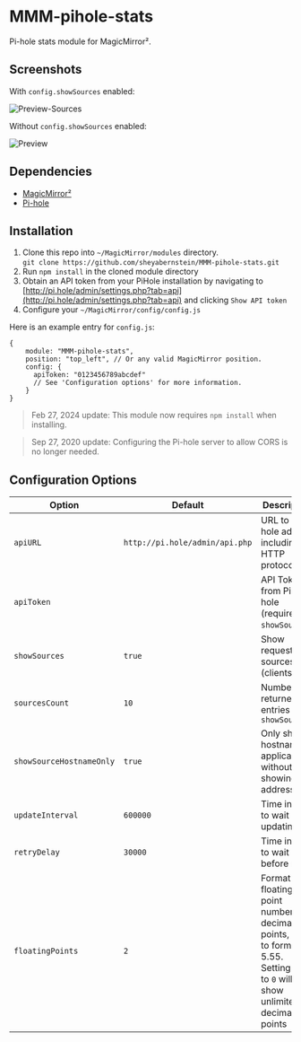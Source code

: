 # MMM-pihole-stats

Pi-hole stats module for MagicMirror².

## Screenshots

With `config.showSources` enabled:

![Preview-Sources](docs/preview-showSources.png "Screen Shot (with Sources)")

Without `config.showSources` enabled:

![Preview](docs/preview.png "Screen Shot")

## Dependencies

- [MagicMirror²](https://github.com/MichMich/MagicMirror)
- [Pi-hole](https://pi-hole.net)

## Installation

1. Clone this repo into `~/MagicMirror/modules` directory.<br>
  `git clone https://github.com/sheyabernstein/MMM-pihole-stats.git`
2. Run `npm install` in the cloned module directory
3. Obtain an API token from your PiHole installation by navigating to [http://pi.hole/admin/settings.php?tab=api](http://pi.hole/admin/settings.php?tab=api) and clicking `Show API token`
4. Configure your `~/MagicMirror/config/config.js`


Here is an example entry for `config.js`:

```
{
    module: "MMM-pihole-stats",
    position: "top_left", // Or any valid MagicMirror position.
    config: {
      apiToken: "0123456789abcdef"
      // See 'Configuration options' for more information.
    }
}
```

> Feb 27, 2024 update: This module now requires `npm install` when installing.

> Sep 27, 2020 update: Configuring the Pi-hole server to allow CORS is no longer needed.

## Configuration Options

| **Option**               | **Default**                    | **Description**                                                                                                                     |
|--------------------------|--------------------------------|-------------------------------------------------------------------------------------------------------------------------------------|
| `apiURL`                 | `http://pi.hole/admin/api.php` | URL to Pi-hole admin, including HTTP protocol                                                                                       |
| `apiToken`               |                                | API Token from Pi-hole (required for `showSources`)                                                                                 |
| `showSources`            | `true`                         | Show request sources (clients)                                                                                                      |
| `sourcesCount`           | `10`                           | Number of returned entries for `showSources`                                                                                        |
| `showSourceHostnameOnly` | `true`                         | Only show hostname if applicable without showing IP address                                                                         |
| `updateInterval`         | `600000`                       | Time in ms to wait until updating                                                                                                   |
| `retryDelay`             | `30000`                        | Time in ms to wait before retry                                                                                                     |
| `floatingPoints`         | `2`                            | Format floating point numbers to decimal points, e.g. `2` to format to 5.55. Setting this to `0` will show unlimited decimal points |
